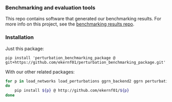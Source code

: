 ### Benchmarking and evaluation tools

This repo contains software that generated our benchmarking results. For more info on this project, see the [benchmarking results repo](https://github.com/ekernf01/perturbation_benchmarking).

### Installation

Just this package:

`pip install 'perturbation_benchmarking_package @ git+https://github.com/ekernf01/perturbation_benchmarking_package.git'`

With our other related packages:

```bash
for p in load_networks load_perturbations ggrn_backend2 ggrn perturbation_benchmarking_package geneformer_embeddings
do
    pip install ${p} @ http://github.com/ekernf01/${p}
done
```